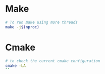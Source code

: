 # Make
```bash
# To run make using more threads
make -j$(nproc)
```
# Cmake
```bash
# to check the current cmake configuration
cmake -LA
``
